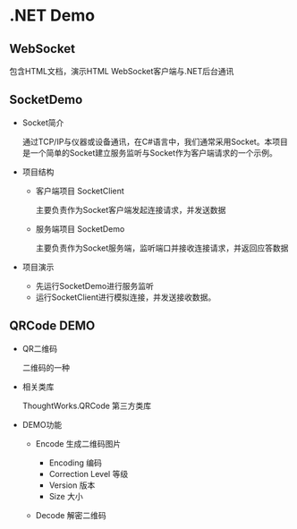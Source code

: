 # .NET Demo

## WebSocket

包含HTML文档，演示HTML WebSocket客户端与.NET后台通讯

## SocketDemo


- Socket简介


	通过TCP/IP与仪器或设备通讯，在C#语言中，我们通常采用Socket。本项目是一个简单的Socket建立服务监听与Socket作为客户端请求的一个示例。

- 项目结构

	- 客户端项目 SocketClient

		主要负责作为Socket客户端发起连接请求，并发送数据

	- 服务端项目 SocketDemo

		主要负责作为Socket服务端，监听端口并接收连接请求，并返回应答数据

- 项目演示

	- 先运行SocketDemo进行服务监听
	- 运行SocketClient进行模拟连接，并发送接收数据。

## QRCode DEMO


- QR二维码

	二维码的一种

- 相关类库

	ThoughtWorks.QRCode 第三方类库

- DEMO功能

	- Encode 生成二维码图片

		- Encoding 编码
		- Correction Level 等级
		- Version 版本
		- Size 大小

	- Decode 解密二维码
	